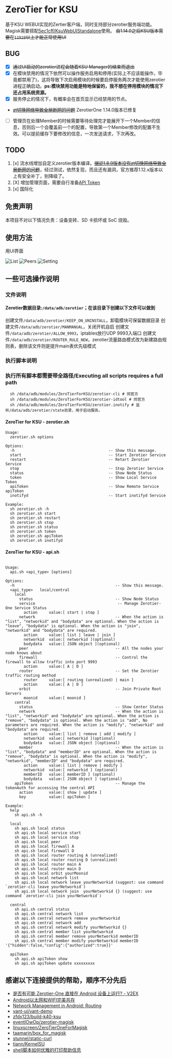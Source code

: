 # ZeroTier for KSU

基于KSU WEBUI实现的Zertier客户端，同时支持部分zerotier服务端功能。
Magisk需要搭配[5ec1cff/KsuWebUIStandalone](https://github.com/5ec1cff/KsuWebUIStandalone)使用。
~~自1.14.0之后KSU版本需要在`11928`以上才能正常使用UI~~

## BUG

- [x] ~~通过UI启动的zerotier进程会随着KSU Manager的结束而退出~~
- [x] 在模块禁用的情况下依然可以操作服务启用和停用(实际上不应该能操作，毕竟都禁用了)，这将导致下次启用模块的时候要启停服务两次才能使用zerotier进程正确启动。**ps:模块禁用功能是特地保留的，我不想在停用模块的情况下还占用系统资源。**
- [x] 服务停止的情况下，有概率会在首页显示已经禁用的节点。
- ~~[zt切换网络导致全局断网的问题](https://github.com/eventlOwOp/zerotier-magisk/issues/7#issuecomment-2069526989)~~ ZerotierOne 1.14.0版本已修复
- [ ] 管理页在处理Member的时候需要等待处理完才能展开下一个Member的信息，否则后一个会覆盖前一个的配置，导致第一个Member修改的配置不生效。可以提前缓存下要修改的信息，一次发送请求，下次再改。

## TODO

1. [x] 流水线增加自定义zerotier版本编译。[~~据说1.8.9版本没有zt切换网络导致全局断网的问题~~](https://github.com/eventlOwOp/zerotier-magisk/issues/7#issuecomment-2069526989)，经过测试，依然复现，而且还有漏洞，官方推荐1.12.x版本以上有安全补丁，别降级了。
2. [X] 增加管理页面，需要自行准备[API Token](https://docs.zerotier.com/api/tokens/#zerotier-central-token)
3. [x] 国际化

## 免责声明

本项目不对以下情况负责：设备变砖、SD 卡损坏或 SoC 烧毁。

## 使用方法

用UI界面

![List](https://github.com/powerAn2020/ZeroTierOneForKSU/assets/25736019/a20e0eeb-2813-40dd-892c-c3f44fff77c2)
![Peers](https://github.com/powerAn2020/ZeroTierOneForKSU/assets/25736019/61040bcb-8b51-4521-a35a-a2e793df3bb1)
![Setting](https://github.com/powerAn2020/ZeroTierOneForKSU/assets/25736019/05f3e070-6fd7-48a3-9afb-22fb4cfff56a)

## 一些可选操作说明

### 文件说明

#### Zerotier数据目录:`/data/adb/zerotier`；在该目录下创建以下文件可以做到

  创建文件`/data/adb/zerotier/KEEP_ON_UNINSTALL`，卸载模块可保留数据目录
  创建文件`/data/adb/zerotier/MANMANUAL`，关闭开机自启
  创建文件`/data/adb/zerotier/ALLOW_9993`，iptables放行UDP 9993入端口
  创建文件`/data/adb/zerotier/ROUTER_RULE_NEW`，zerotier流量路由模式改为新建路由规则表，删除该文件则是提升main表优先级模式

### 执行脚本说明

### **执行所有脚本都需要带全路径/Executing all scripts requires a full path**

```Shell
  sh /data/adb/modules/ZeroTierForKSU/zerotier-cli # 同官方
  sh /data/adb/modules/ZeroTierForKSU/zerotier-idtool # 同官方
  sh /data/adb/modules/ZeroTierForKSU/zerotier.inotify # 监听/data/adb/zerotier/state目录，用于启动服务。
```

#### ZeroTier for KSU - zerotier.sh
```Shell
Usage:
  zerotier.sh options

Options:
  -h                                         -- Show this message.
  start                                      -- Start Zerotier Service
  restart                                    -- Retart Zerotier Service
  stop                                       -- Stop Zerotier Service
  status                                     -- Show Node Status
  token                                      -- Show Local Service Token
  apiToken                                   -- Show Remote Service apiToken
  inotifyd                                   -- Start inotifyd Service

Example:
  sh zerotier.sh -h
  sh zerotier.sh start
  sh zerotier.sh restart
  sh zerotier.sh stop
  sh zerotier.sh status
  sh zerotier.sh token
  sh zerotier.sh apiToken
  sh zerotier.sh inotifyd

```
#### ZeroTier for KSU - api.sh
```shell 

Usage:
  api.sh <api_type> [options]

Options:
  -h                                            -- Show this message.
  <api_type>   local/central
    local
      status                                    -- Show Node Status
      service                                    -- Manage Zerotier-One Service Status
        action     value:[ start | stop ]
      network                                   -- When the action is "list", "networkid" and "bodydata" are optional. When the action is "leave", "bodydata" is optional. When the action is "join", "networkid" and "bodydata" are required.
        action     value:[ list | leave | join ]
        networkid  value:[ networkid ](optional)
        bodydata   value:[ JSON object ](optional)
      peer                                      -- All the nodes your node knows about
      firewall                                  -- Control the firewall to allow traffic into port 9993
        action     value:[ A | D ]
      router                                    -- Set the Zerotier traffic routing method
        router     value:[ routing (unrealized) | main ]
        action     value:[ A | D ]
      orbit                                     -- Join Private Root Servers
        moonid     value:[ moonid ]
    central
      status                                    -- Show Center Status
      network                                   -- When the action is "list", "networkid" and "bodydata" are optional. When the action is "remove", "bodydata" is optional. When the action is "add", No parameters are required. When the action is "modify", "networkid" and "bodydata" are required.
        action     value:[ list | remove | add | modify ]
        networkid  value:[ networkid ](optional)
        bodydata   value:[ JSON object ](optional)
      member                                    -- When the action is "list", "bodydata" and "memberID" are optional. When the action is "remove", "bodydata" is optional. When the action is "modify", "networkid", "memberID" and "bodydata" are required.
        action     value:[ list | remove | modify ]
        networkid  value:[ networkid ] (optional)
        memberID   value:[ memberID ] (optional)
        bodydata   value:[ JSON object ] (optional)
    apiToken                                    -- Manage the tokenAuth for accessing the central API
      action       value:[ show | update ]
      key          value:[ apiToken ]

Example:
  help
    sh api.sh -h

  local
    sh api.sh local status
    sh api.sh local service start
    sh api.sh local service stop
    sh api.sh local peer
    sh api.sh local firewall A
    sh api.sh local firewall D
    sh api.sh local router routing A (unrealized)
    sh api.sh local router routing D (unrealized)
    sh api.sh local router main A
    sh api.sh local router main D
    sh api.sh local orbit yourMoonid
    sh api.sh local network list
    sh api.sh local network leave yourNetworkid (suggest: use command `zerotier-cli leave yourNetworkid`)
    sh api.sh local network join  yourNetworkid {} (suggest: use command `zerotier-cli join yourNetworkid`)

  central
    sh api.sh central status
    sh api.sh central network list
    sh api.sh central network remove yourNetworkid
    sh api.sh central network add
    sh api.sh central network modify yourNetworkid {}
    sh api.sh central member list yourNetworkid
    sh api.sh central member remove yourNetworkid memberID
    sh api.sh central member modify yourNetworkid memberID '{"hidden":false,"config":{"authorized":true}}'

  apiToken
    sh api.sh apiToken show
    sh api.sh apiToken update xxxxxxxxx
```

## 感谢以下连接提供的帮助，顺序不分先后

- [是否有可能 Zerotier-One 直接在 Android 设备上运行? - V2EX](https://v2ex.com/t/863131)
- [Android以太网和WIFI完美共存](https://blog.csdn.net/G_Rookie/article/details/109679262)
- [Network Management in Android: Routing](https://yotam.net/posts/network-management-in-android-routing/)
- [vant-ui/vant-demo](https://github.com/vant-ui/vant-demo/tree/master/vant/vite)
- [zfdx123/build-k40-ksu](https://github.com/zfdx123/build-k40-ksu)
- [eventlOwOp/zerotier-magisk](https://github.com/eventlOwOp/zerotier-magisk/tree/master/zerotier)
- [linuxscreen/ZeroTierOneForMagisk](https://github.com/linuxscreen/ZeroTierOneForMagisk)
- [taamarin/box_for_magisk](https://github.com/taamarin/box_for_magisk/blob/master/box/scripts/box.inotify)
- [stunnel/static-curl](https://github.com/stunnel/static-curl)
- [tiann/KernelSU](https://github.com/tiann/KernelSU)
- [shell脚本如何优雅的打印帮助信息](https://blog.csdn.net/lhl_blog/article/details/107409694)
